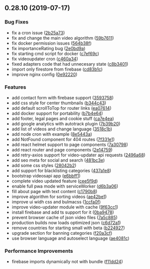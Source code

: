 ## 0.28.10 (2019-07-17)


### Bug Fixes

* fix a cron issue ([2b25a73](https://github.com/zebnat/videotrends-alternative/commit/2b25a73))
* fix and change the main video algorithm ([59b7611](https://github.com/zebnat/videotrends-alternative/commit/59b7611))
* fix docker permission issues ([564b38f](https://github.com/zebnat/videotrends-alternative/commit/564b38f))
* fix importanceRating bug ([2e0bd9a](https://github.com/zebnat/videotrends-alternative/commit/2e0bd9a))
* fix starting cmd script for docker ([c7ef69c](https://github.com/zebnat/videotrends-alternative/commit/c7ef69c))
* fix videoupdater cron ([c460a34](https://github.com/zebnat/videotrends-alternative/commit/c460a34))
* fixed adapters code that had unnecesary state ([c8b3401](https://github.com/zebnat/videotrends-alternative/commit/c8b3401))
* import only firestore from firebase ([cd83b1c](https://github.com/zebnat/videotrends-alternative/commit/cd83b1c))
* improve nginx config ([0e92220](https://github.com/zebnat/videotrends-alternative/commit/0e92220))


### Features

* add contact form with firebase support ([3593758](https://github.com/zebnat/videotrends-alternative/commit/3593758))
* add css style for center thumbnails ([b344c43](https://github.com/zebnat/videotrends-alternative/commit/b344c43))
* add default scrollToTop for router links ([ea07614](https://github.com/zebnat/videotrends-alternative/commit/ea07614))
* add docker support for portability ([b7b4e64](https://github.com/zebnat/videotrends-alternative/commit/b7b4e64))
* add footer, legal pages and cookie stuff ([ca7e4ea](https://github.com/zebnat/videotrends-alternative/commit/ca7e4ea))
* add google analytics with autotrack plugin ([7b39b20](https://github.com/zebnat/videotrends-alternative/commit/7b39b20))
* add list of videos and change language ([3518c1b](https://github.com/zebnat/videotrends-alternative/commit/3518c1b))
* add node cron with example ([8e5443a](https://github.com/zebnat/videotrends-alternative/commit/8e5443a))
* add NotFound component for 404 routes ([7f331e1](https://github.com/zebnat/videotrends-alternative/commit/7f331e1))
* add react helmet support to page components ([7a30798](https://github.com/zebnat/videotrends-alternative/commit/7a30798))
* add react router and page components ([2e14759](https://github.com/zebnat/videotrends-alternative/commit/2e14759))
* add retry-axios support for video-updater api requests ([2496a68](https://github.com/zebnat/videotrends-alternative/commit/2496a68))
* add seo meta for social and search ([481bc3e](https://github.com/zebnat/videotrends-alternative/commit/481bc3e))
* add some css styles ([28042b2](https://github.com/zebnat/videotrends-alternative/commit/28042b2))
* add support for blacklisting categories ([437a1e8](https://github.com/zebnat/videotrends-alternative/commit/437a1e8))
* bootstrap videosapi app ([e6bbff1](https://github.com/zebnat/videotrends-alternative/commit/e6bbff1))
* complete video updated feature ([cee5f9d](https://github.com/zebnat/videotrends-alternative/commit/cee5f9d))
* enable full pwa mode with serviceWorker ([d6b3a06](https://github.com/zebnat/videotrends-alternative/commit/d6b3a06))
* fill about page with text content ([c1790b8](https://github.com/zebnat/videotrends-alternative/commit/c1790b8))
* improve algorithm for sorting videos ([ae42be1](https://github.com/zebnat/videotrends-alternative/commit/ae42be1))
* improve ui widh css and bulmacss ([1ccfa0f](https://github.com/zebnat/videotrends-alternative/commit/1ccfa0f))
* improve video-updater module with cache ([9f63cc1](https://github.com/zebnat/videotrends-alternative/commit/9f63cc1))
* install firebase and add ts support for it ([0ba9478](https://github.com/zebnat/videotrends-alternative/commit/0ba9478))
* prevent browser cache of json video files ([7a5c885](https://github.com/zebnat/videotrends-alternative/commit/7a5c885))
* production builds now loads optimized json ([c6d72a1](https://github.com/zebnat/videotrends-alternative/commit/c6d72a1))
* remove countries for starting small with beta ([b224927](https://github.com/zebnat/videotrends-alternative/commit/b224927))
* upgrade section for banning categories ([f20a3cf](https://github.com/zebnat/videotrends-alternative/commit/f20a3cf))
* use browser language and autoselect language ([ae4081c](https://github.com/zebnat/videotrends-alternative/commit/ae4081c))


### Performance Improvements

* firebase imports dynamically not with bundle ([f11dd24](https://github.com/zebnat/videotrends-alternative/commit/f11dd24))



